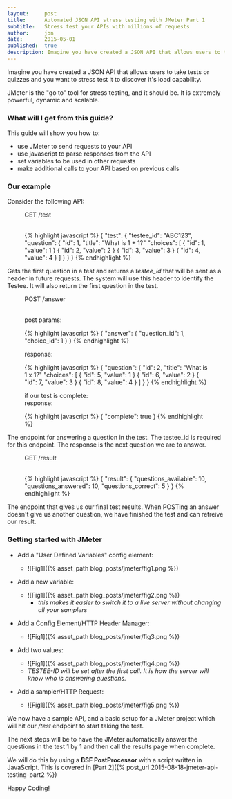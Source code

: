 ```yaml
---
layout:     post
title:      Automated JSON API stress testing with JMeter Part 1
subtitle:   Stress test your APIs with millions of requests
author:     jon
date:       2015-05-01
published:  true
description: Imagine you have created a JSON API that allows users to take tests or quizzes and you want to stress test it to discover it's load capability. JMeter is the 'go to' tool for stress testing, and it should be. It is extremely powerful, dynamic and scalable.
---
```


Imagine you have created a JSON API that allows users to take tests or quizzes and you want to stress
test it to discover it's load capability.

JMeter is the "go to" tool for stress testing, and it should be.  It is extremely powerful, dynamic and scalable.

<!--more-->

### What will I get from this guide?

This guide will show you how to:

* use JMeter to send requests to your API
* use javascript to parse responses from the API
* set variables to be used in other requests
* make additional calls to your API based on previous calls

### Our example

Consider the following API:

<figure>
  <figcaption>GET /test</figcaption>
  <br />

  {% highlight javascript %}
  {
    "test": {
      "testee_id":  "ABC123",
      "question": {
        "id": 1,
        "title":  "What is 1 + 1?"
        "choices": [
          { "id": 1, "value": 1 }
          { "id": 2, "value": 2 }
          { "id": 3, "value": 3 }
          { "id": 4, "value": 4 }
        ]
      }
    }
  }
  {% endhighlight %}
</figure>

Gets the first question in a test and returns a *testee_id* that will be sent as a header in future requests.
The system will use this header to identify the Testee.  It will also return the first question in the test.

<figure>
  <figcaption>POST /answer</figcaption>
  <br />

  post params:

  {% highlight javascript %}
  {
    "answer": {
      "question_id": 1,
      "choice_id": 1
    }
  }
  {% endhighlight %}

  response:

  {% highlight javascript %}
  {
    "question": {
      "id": 2,
      "title": "What is 1 x 1?"
      "choices": [
        { "id": 5, "value": 1 }
        { "id": 6, "value": 2 }
        { "id": 7, "value": 3 }
        { "id": 8, "value": 4 }
      ]
    }
  }
  {% endhighlight %}

  if our test is complete:
  <br />
  response:

  {% highlight javascript %}
  {
    "complete": true
  }
  {% endhighlight %}
</figure>

The endpoint for answering a question in the test.  The testee_id is required for this endpoint.
The response is the next question we are to answer.

<figure>
  <figcaption>GET /result</figcaption>
  <br />

  {% highlight javascript %}
  {
    "result": {
      "questions_available": 10,
      "questions_answered": 10,
      "questions_correct": 5
    }
  }
  {% endhighlight %}
</figure>

The endpoint that gives us our final test results.  When POSTing an answer doesn't give us another question, we have finished the test and can retreive our result.


### Getting started with JMeter

* Add a "User Defined Variables" config element:
  * ![Fig1]({% asset_path blog_posts/jmeter/fig1.png %})
* Add a new variable:
  * ![Fig1]({% asset_path blog_posts/jmeter/fig2.png %})
      * *this makes it easier to switch it to a live server without changing all your samplers*

* Add a Config Element/HTTP Header Manager:
  * ![Fig1]({% asset_path blog_posts/jmeter/fig3.png %})

* Add two values:
  * ![Fig1]({% asset_path blog_posts/jmeter/fig4.png %})
  * *TESTEE-ID will be set after the first call.  It is how the server will know who is answering questions.*

* Add a sampler/HTTP Request:
  * ![Fig1]({% asset_path blog_posts/jmeter/fig5.png %})


We now have a sample API, and a basic setup for a JMeter project which will hit our */test* endpoint to start
taking the test.

The next steps will be to have the JMeter automatically answer the questions in the test 1 by 1
and then call the results page when complete.

We will do this by using a **BSF PostProcessor** with a script written in JavaScript.
This is covered in [Part 2]({% post_url 2015-08-18-jmeter-api-testing-part2 %})

Happy Coding!
